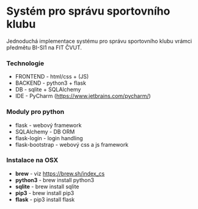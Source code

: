 # Systém pro správu sportovního klubu
Jednoduchá implementace systému pro správu sportovního klubu vrámci předmětu BI-SI1 na FIT ČVUT.

### Technologie
- FRONTEND - html/css + (JS)
- BACKEND - python3 + flask
- DB - sqlite + SQLAlchemy
- IDE - PyCharm (https://www.jetbrains.com/pycharm/)

### Moduly pro python
- flask - webový framework
- SQLAlchemy - DB ORM
- flask-login - login handling
- flask-bootstrap - webový css a js framework

### Instalace na OSX
- **brew** - viz https://brew.sh/index_cs
- **python3** - brew install python3
- **sqlite** - brew install sqlite
- **pip3** - brew install pip3
- **flask** - pip3 install flask
